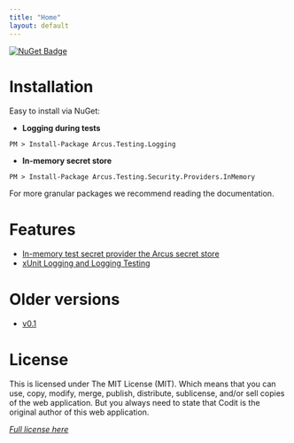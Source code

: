 ```yaml
---
title: "Home"
layout: default
---
```


[![NuGet Badge](https://buildstats.info/nuget/Arcus.Testing.Logging?includePreReleases=true)](https://www.nuget.org/packages/Arcus.Testing.Logging/)

# Installation

Easy to install via NuGet:

* **Logging during tests**
```shell
PM > Install-Package Arcus.Testing.Logging
```
* **In-memory secret store**
```shell
PM > Install-Package Arcus.Testing.Security.Providers.InMemory
```

For more granular packages we recommend reading the documentation.

# Features

- [In-memory test secret provider the Arcus secret store](features/inmemory-secret-provider)
- [xUnit Logging and Logging Testing](features/logging)

# Older versions

- [v0.1](../v0.1)

# License
This is licensed under The MIT License (MIT). Which means that you can use, copy, modify, merge, publish, distribute, sublicense, and/or sell copies of the web application. But you always need to state that Codit is the original author of this web application.

*[Full license here](https://github.com/arcus-azure/arcus.testing/blob/master/LICENSE)*
